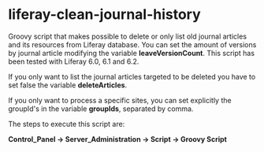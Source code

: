 # liferay-clean-journal-history
Groovy script that makes possible to delete or only list old journal articles and its resources from Liferay database. You can set the amount of versions by journal article modifying the variable <b>leaveVersionCount</b>. This script has been tested with Liferay 6.0, 6.1 and 6.2.

If you only want to list the journal articles targeted to be deleted you have to set false the variable <b>deleteArticles</b>.

If you only want to process a specific sites, you can set explicitly the groupId's in the variable <b>groupIds</b>, separated by comma.

The steps to execute this script are:

<b>Control_Panel -> Server_Administration -> Script ->  Groovy Script</b>
